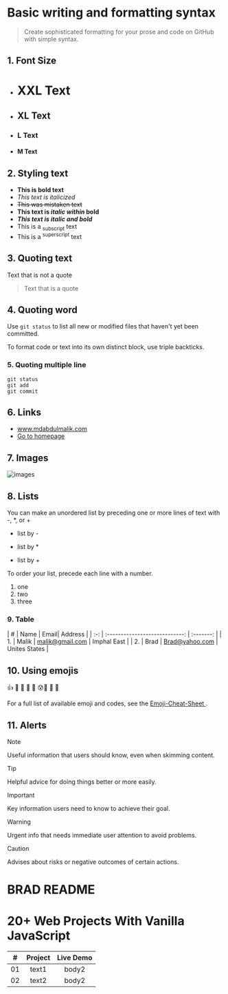 # Basic writing and formatting syntax
> Create sophisticated formatting for your prose and code on GitHub with simple syntax.



## 1. Font Size
+ # XXL Text
+ ## XL Text
+ ### L Text
+ #### M Text
## 2. Styling text
 - **This is bold text**
 - _This text is italicized_
 - ~~This was mistaken text~~
 - **This text is _italic within_ bold**
 - ***This text is italic and bold***
 - This is a <sub>subscript</sub> text
 - This is a <sup>superscript</sup> text

 ## 3. Quoting text
 Text that is not a quote

> Text that is a quote

## 4. Quoting word
Use `git status` to list all new or modified files that haven't yet been committed.

To format code or text into its own distinct block, use triple backticks.
### 5. Quoting multiple line

```
git status
git add
git commit
```
## 6. Links
 - www.mdabdulmalik.com
 - [Go to homepage](https://pages.github.com/)

## 7. Images
![images](https://myoctocat.com/assets/images/base-octocat.svg)

## 8. Lists
You can make an unordered list by preceding one or more lines of text with -, *, or +

- list by -
* list by *
+ list by +

To order your list, precede each line with a number.

1. one
2. two 
3. three

### 9. Table

| # | Name | Email| Address |
| :-: | :----------------------------: | :-------: |
| 1. | Malik | malik@gmail.com | Imphal East |
| 2. | Brad | Brad@yahoo.com | Unites States |


## 10. Using emojis
:+1:
🏁 🍇 🍉
:smiling_face_with_three_hearts: :cold_sweat::ghost: :speech_balloon: 	:grapes:


For a full list of available emoji and codes, see the [ Emoji-Cheat-Sheet ](https://github.com/ikatyang/emoji-cheat-sheet/blob/master/README.md).



## 11. Alerts

> [!NOTE]
> Useful information that users should know, even when skimming content.

> [!TIP]
> Helpful advice for doing things better or more easily.

> [!IMPORTANT]
> Key information users need to know to achieve their goal.

> [!WARNING]
> Urgent info that needs immediate user attention to avoid problems.

> [!CAUTION]
> Advises about risks or negative outcomes of certain actions.

# BRAD README

# 20+ Web Projects With Vanilla JavaScript


|  #  |            Project             | Live Demo |
| :-: | :----------------------------: | :-------: |
| 01  |      text1       | body2  |
| 02  |     text2    | body2 |


